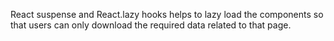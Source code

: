 React suspense and React.lazy  hooks helps to lazy load the components so that users can only download the required data related to that page.